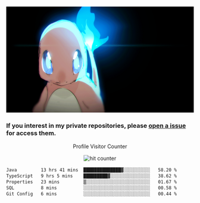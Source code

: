 [gif]: https://raw.githubusercontent.com/uysalserkan/uysalserkan/master/charmander-2.gif

![gif]

### If you interest in my private repositories, please [open a issue](https://github.com/uysalserkan/uysalserkan/issues) for access them.


<div align="center">
<p>Profile Visitor Counter</p>
<img src="https://profile-counter.glitch.me/uysalserkan/count.svg" alt="hit counter" align="center">
</div>

<!--START_SECTION:waka-->
```text
Java         13 hrs 41 mins  ██████████████▓░░░░░░░░░░   58.20 % 
TypeScript   9 hrs 5 mins    █████████▓░░░░░░░░░░░░░░░   38.62 % 
Properties   23 mins         ▒░░░░░░░░░░░░░░░░░░░░░░░░   01.67 % 
SQL          8 mins          ░░░░░░░░░░░░░░░░░░░░░░░░░   00.58 % 
Git Config   6 mins          ░░░░░░░░░░░░░░░░░░░░░░░░░   00.44 % 
```
<!--END_SECTION:waka-->

